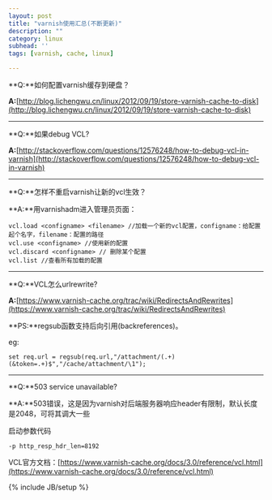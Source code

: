 ```yaml
---
layout: post
title: "varnish使用汇总(不断更新)"
description: ""
category: linux
subhead: ''
tags: [varnish, cache, linux]

---
```


**Q:**如何配置varnish缓存到硬盘？

**A:**[http://blog.lichengwu.cn/linux/2012/09/19/store-varnish-cache-to-disk](http://blog.lichengwu.cn/linux/2012/09/19/store-varnish-cache-to-disk)
 
---- 
 
**Q:**如果debug VCL?

**A:**[http://stackoverflow.com/questions/12576248/how-to-debug-vcl-in-varnish](http://stackoverflow.com/questions/12576248/how-to-debug-vcl-in-varnish)

----
 
**Q:**怎样不重启varnish让新的vcl生效？

**A:**用varnishadm进入管理员页面：
 
    vcl.load <configname> <filename> //加载一个新的vcl配置，configname：给配置起个名字，filename：配置的路径  
    vcl.use <configname> //使用新的配置  
    vcl.discard <configname> // 删除某个配置  
    vcl.list //查看所有加载的配置  
 
---- 
 
**Q:**VCL怎么urlrewrite?

**A:**[https://www.varnish-cache.org/trac/wiki/RedirectsAndRewrites](https://www.varnish-cache.org/trac/wiki/RedirectsAndRewrites)

**PS:**regsub函数支持后向引用(backreferences)。

eg:

    set req.url = regsub(req.url,"/attachment/(.+)(&token=.+)$","/cache/attachment/\1");  
    
----    
    
**Q:**503 service unavailable?  

**A:**503错误，这是因为varnish对后端服务器响应header有限制，默认长度是2048，可将其调大一些

启动参数代码
  
    -p http_resp_hdr_len=8192  
  
VCL官方文档：[https://www.varnish-cache.org/docs/3.0/reference/vcl.html](https://www.varnish-cache.org/docs/3.0/reference/vcl.html)
 

{% include JB/setup %}